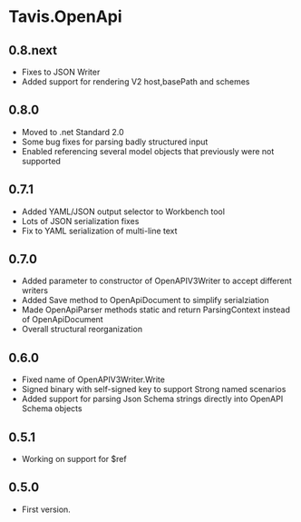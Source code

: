 # Tavis.OpenApi
## 0.8.next
- Fixes to JSON Writer
- Added support for rendering V2 host,basePath and schemes
## 0.8.0
- Moved to .net Standard 2.0
- Some bug fixes for parsing badly structured input
- Enabled referencing several model objects that previously were not supported
## 0.7.1 
- Added YAML/JSON output selector to Workbench tool
- Lots of JSON serialization fixes
- Fix to YAML serialization of multi-line text
## 0.7.0
- Added parameter to constructor of OpenAPIV3Writer to accept different writers
- Added Save method to OpenApiDocument to simplify serialziation
- Made OpenApiParser methods static and return ParsingContext instead of OpenApiDocument
- Overall structural reorganization

## 0.6.0
- Fixed name of OpenAPIV3Writer.Write
- Signed binary with self-signed key to support Strong named scenarios
- Added support for parsing Json Schema strings directly into OpenAPI Schema objects

## 0.5.1
- Working on support for $ref

## 0.5.0
- First version. 